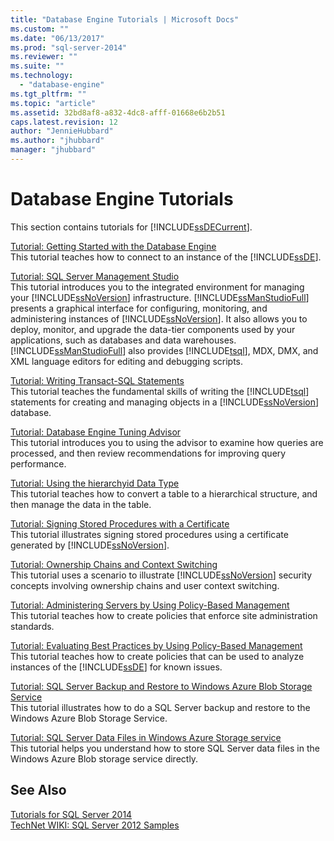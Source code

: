 ```yaml
---
title: "Database Engine Tutorials | Microsoft Docs"
ms.custom: ""
ms.date: "06/13/2017"
ms.prod: "sql-server-2014"
ms.reviewer: ""
ms.suite: ""
ms.technology: 
  - "database-engine"
ms.tgt_pltfrm: ""
ms.topic: "article"
ms.assetid: 32bd8af8-a832-4dc8-afff-01668e6b2b51
caps.latest.revision: 12
author: "JennieHubbard"
ms.author: "jhubbard"
manager: "jhubbard"
---
```

# Database Engine Tutorials
  This section contains tutorials for [!INCLUDE[ssDECurrent](../../includes/ssdecurrent-md.md)].  
  
 [Tutorial: Getting Started with the Database Engine](../../2014/tutorials/tutorial-getting-started-with-the-database-engine.md)  
 This tutorial teaches how to connect to an instance of the [!INCLUDE[ssDE](../../includes/ssde-md.md)].  
  
 [Tutorial: SQL Server Management Studio](../../2014/tutorials/tutorial-sql-server-management-studio.md)  
 This tutorial introduces you to the integrated environment for managing your [!INCLUDE[ssNoVersion](../../includes/ssnoversion-md.md)] infrastructure. [!INCLUDE[ssManStudioFull](../../includes/ssmanstudiofull-md.md)] presents a graphical interface for configuring, monitoring, and administering instances of [!INCLUDE[ssNoVersion](../../includes/ssnoversion-md.md)]. It also allows you to deploy, monitor, and upgrade the data-tier components used by your applications, such as databases and data warehouses. [!INCLUDE[ssManStudioFull](../../includes/ssmanstudiofull-md.md)] also provides [!INCLUDE[tsql](../../includes/tsql-md.md)], MDX, DMX, and XML language editors for editing and debugging scripts.  
  
 [Tutorial: Writing Transact-SQL Statements](../../2014/tutorials/tutorial-writing-transact-sql-statements.md)  
 This tutorial teaches the fundamental skills of writing the [!INCLUDE[tsql](../../includes/tsql-md.md)] statements for creating and managing objects in a [!INCLUDE[ssNoVersion](../../includes/ssnoversion-md.md)] database.  
  
 [Tutorial: Database Engine Tuning Advisor](../../2014/tutorials/tutorial-database-engine-tuning-advisor.md)  
 This tutorial introduces you to using the advisor to examine how queries are processed, and then review recommendations for improving query performance.  
  
 [Tutorial: Using the hierarchyid Data Type](../../2014/tutorials/tutorial-using-the-hierarchyid-data-type.md)  
 This tutorial teaches how to convert a table to a hierarchical structure, and then manage the data in the table.  
  
 [Tutorial: Signing Stored Procedures with a Certificate](../../2014/tutorials/tutorial-signing-stored-procedures-with-a-certificate.md)  
 This tutorial illustrates signing stored procedures using a certificate generated by [!INCLUDE[ssNoVersion](../../includes/ssnoversion-md.md)].  
  
 [Tutorial: Ownership Chains and Context Switching](../../2014/tutorials/tutorial-ownership-chains-and-context-switching.md)  
 This tutorial uses a scenario to illustrate [!INCLUDE[ssNoVersion](../../includes/ssnoversion-md.md)] security concepts involving ownership chains and user context switching.  
  
 [Tutorial: Administering Servers by Using Policy-Based Management](../../2014/tutorials/tutorial-administering-servers-by-using-policy-based-management.md)  
 This tutorial teaches how to create policies that enforce site administration standards.  
  
 [Tutorial: Evaluating Best Practices by Using Policy-Based Management](../../2014/tutorials/tutorial-evaluating-best-practices-by-using-policy-based-management.md)  
 This tutorial teaches how to create policies that can be used to analyze instances of the [!INCLUDE[ssDE](../../includes/ssde-md.md)] for known issues.  
  
 [Tutorial: SQL Server Backup and Restore to Windows Azure Blob Storage Service](../../2014/tutorials/tutorial-sql-server-backup-and-restore-to-windows-azure-blob-storage-service.md)  
 This tutorial illustrates how to do a SQL Server backup and restore to the Windows Azure Blob Storage Service.  
  
 [Tutorial: SQL Server Data Files in Windows Azure Storage service](../../2014/tutorials/tutorial-sql-server-data-files-in-windows-azure-storage-service.md)  
 This tutorial helps you understand how to store SQL Server data files in the Windows Azure Blob storage service directly.  
  
## See Also  
 [Tutorials for SQL Server 2014](../../2014/tutorials/tutorials-for-sql-server-2014.md)   
 [TechNet WIKI: SQL Server 2012 Samples](http://go.microsoft.com/fwlink/?linkID=220734)  
  
  